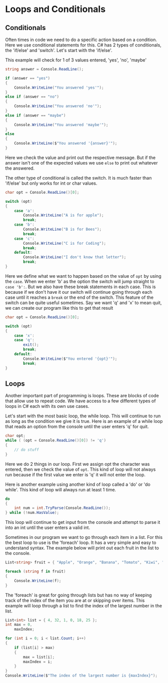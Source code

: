 # Loops and Conditionals


## Conditionals

Often times in code we need to do a specific action based on a condition. Here we use 
conditional statements for this. C# has 2 types of conditionals, the 'if/else' and 
'switch'. Let's start with the 'if/else'.

This example will check for 1 of 3 values entered, 'yes', 'no', 'maybe'
```C#
string answer = Console.ReadLine();

if (answer == "yes")
{
    Console.WriteLine("You answered 'yes'");
}
else if (answer == "no")
{
    Console.WriteLine("You answered 'no'");
}
else if (answer == "maybe")
{
    Console.WriteLine("You answered 'maybe'");
}
else 
{
    Console.WriteLine($"You answered '{answer}'");
}
```
Here we check the value and print out the respective message. But if the answer isn't one
of the expected values we use `else` to print out whatever the answered.

The other type of conditional is called the switch. It is much faster than 'if/else' but
only works for int or char values. 
```C#
char opt = Console.ReadLine()[0];

switch (opt)
{
    case 'a':
        Console.WriteLine("A is for apple");
        break;
    case 'b':
        Console.WriteLine("B is for Bees");
        break;
    case 'c':
        Console.WriteLine("C is for Coding");
        break;
    default:
        Console.WriteLine("I don't know that letter");
        break;
}   
```
Here we define what we want to happen based on the value of `opt` by using the `case`. When
we enter 'b' as the option the switch will jump straight to `case 'b':`. But we also have 
these break statements in each case. This is because if we don't have it our switch will
continue going through each case until it reaches a `break` or the end of the switch. This 
feature of the switch can be quite useful sometimes. Say we want 'q' and 'x' to mean quit,
we can create our program like this to get that result
```C#
char opt = Console.ReadLine()[0];

switch (opt)
{
    case 'x':
    case 'q':
        exit();
        break;
    default:
        Console.WriteLine($"You entered '{opt}'");
        break;
}
```


## Loops

Another important part of programming is loops. These are blocks of code that allow use 
to repeat code. We have access to a few different types of loops in C# each with its own
use cases.

Let's start with the most basic loop, the while loop. This will continue to run as long 
as the condition we give it is true. Here is an example of a while loop that reads an
option from the console until the user enters 'q' for quit.
```C#
char opt;
while ( (opt = Console.ReadLine()[0]) != 'q')
{
    // do stuff
}
```
Here we do 2 things in our loop. First we assign opt the character was entered, then we check
the value of `opt`. This kind of loop will not always run because if the first value we enter
is 'q' it will not enter the loop.

Here is another example using another kind of loop called a 'do' or 'do while'. This kind of
loop will always run at least 1 time.
```C#
do 
{
    int num = int.TryParse(Console.ReadLine());
} while (!num.HasValue);
```
This loop will continue to get input from the console and attempt to parse it into an int 
until the user enters a valid int.

Sometimes in our program we want to go through each item in a list. For this the best loop
to use is the 'foreach' loop. It has a very simple and easy to understand syntax. The 
example below will print out each fruit in the list to the console.
```C#
List<string> fruit = { "Apple", "Orange", "Banana", "Tomato", "Kiwi", "Grapefruit" };

foreach (string f in fruit)
{
    Console.WriteLine(f);
}
```

The 'foreach' is great for going through lists but has no way of keeping track of the index
of the item you are at or skipping over items. This example will loop through a list to find
the index of the largest number in the list.
```C#
List<int> list = { 4, 32, 1, 0, 18, 25 };
int max = 0,
    maxIndex;

for (int i = 0; i < list.Count; i++)
{
    if (list[i] > max)
    {
        max = list[i];
        maxIndex = i;
    }
}
Console.WriteLine($"The index of the largest number is {maxIndex}");
```
